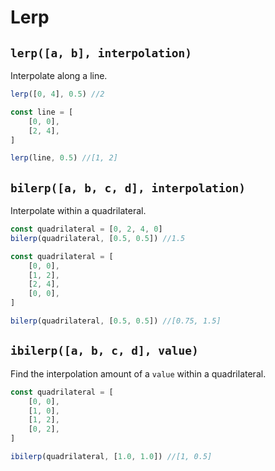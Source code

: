 # Lerp

## `lerp([a, b], interpolation)`

Interpolate along a line.

```javascript
lerp([0, 4], 0.5) //2
```

```javascript
const line = [
	[0, 0],
	[2, 4],
]

lerp(line, 0.5) //[1, 2]
```

## `bilerp([a, b, c, d], interpolation)`

Interpolate within a quadrilateral.

```javascript
const quadrilateral = [0, 2, 4, 0]
bilerp(quadrilateral, [0.5, 0.5]) //1.5
```

```javascript
const quadrilateral = [
	[0, 0],
	[1, 2],
	[2, 4],
	[0, 0],
]

bilerp(quadrilateral, [0.5, 0.5]) //[0.75, 1.5]
```

## `ibilerp([a, b, c, d], value)`

Find the interpolation amount of a `value` within a quadrilateral.

```javascript
const quadrilateral = [
	[0, 0],
	[1, 0],
	[1, 2],
	[0, 2],
]

ibilerp(quadrilateral, [1.0, 1.0]) //[1, 0.5]
```
